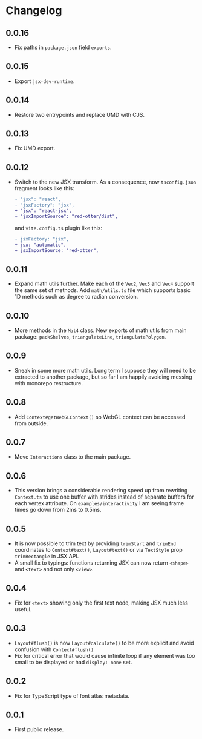 # Changelog

## 0.0.16

- Fix paths in `package.json` field `exports`.

## 0.0.15

- Export `jsx-dev-runtime`.

## 0.0.14

- Restore two entrypoints and replace UMD with CJS.

## 0.0.13

- Fix UMD export.

## 0.0.12

- Switch to the new JSX transform. As a consequence, now `tsconfig.json` fragment looks like this:
  ```diff
  - "jsx": "react",
  - "jsxFactory": "jsx",
  + "jsx": "react-jsx",
  + "jsxImportSource": "red-otter/dist",
  ```
  and `vite.config.ts` plugin like this:
  ```diff
  - jsxFactory: "jsx",
  + jsx: "automatic",
  + jsxImportSource: "red-otter",
  ```

## 0.0.11

- Expand math utils further. Make each of the `Vec2`, `Vec3` and `Vec4` support the same set of methods. Add `math/utils.ts` file which supports basic 1D methods such as degree to radian conversion.

## 0.0.10

- More methods in the `Mat4` class. New exports of math utils from main package: `packShelves`, `triangulateLine`, `triangulatePolygon`.

## 0.0.9

- Sneak in some more math utils. Long term I suppose they will need to be extracted to another package, but so far I am happily avoiding messing with monorepo restructure.

## 0.0.8

- Add `Context#getWebGLContext()` so WebGL context can be accessed from outside.

## 0.0.7

- Move `Interactions` class to the main package.

## 0.0.6

- This version brings a considerable rendering speed up from rewriting `Context.ts` to use one buffer with strides instead of separate buffers for each vertex attribute. On `examples/interactivity` I am seeing frame times go down from 2ms to 0.5ms.

## 0.0.5

- It is now possible to trim text by providing `trimStart` and `trimEnd` coordinates to `Context#text()`, `Layout#text()` or via `TextStyle` prop `trimRectangle` in JSX API.
- A small fix to typings: functions returning JSX can now return `<shape>` and `<text>` and not only `<view>`.

## 0.0.4

- Fix for `<text>` showing only the first text node, making JSX much less useful.

## 0.0.3

- `Layout#flush()` is now `Layout#calculate()` to be more explicit and avoid confusion with `Context#flush()`
- Fix for critical error that would cause infinite loop if any element was too small to be displayed or had `display: none` set.

## 0.0.2

- Fix for TypeScript type of font atlas metadata.

## 0.0.1

- First public release.
